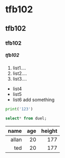 # tfb102
## tfb102
### tfb102
##### tfb102
1. list1....
2. list2....
3. list3....

- list4
- list5
- list6 add something

~~~python
print('123')
~~~

~~~sql
select* from duel;
~~~

name|age|height
----:|---:|------:
allan|20|177
ted|20|177
